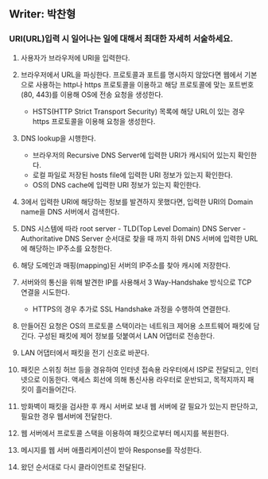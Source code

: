 ## Writer: 박찬형

### URI(URL)입력 시 일어나는 일에 대해서 최대한 자세히 서술하세요.

1. 사용자가 브라우저에 URI을 입력한다.

2. 브라우저에서 URL을 파싱한다. 프로토콜과 포트를 명시하지 않았다면 웹에서 기본으로 사용하는 http나 https 프로토콜을 이용하고 해당 프로토콜에 맞는 포트번호(80, 443)를 이용해 OS에 전송 요청을 생성한다.

   - HSTS(HTTP Strict Transport Security) 목록에 해당 URL이 있는 경우 https 프로토콜을 이용해 요청을 생성한다.

3. DNS lookup을 시행한다.

   - 브라우저의 Recursive DNS Server에 입력한 URI가 캐시되어 있는지 확인한다.
   - 로컬 파일로 저장된 hosts file에 입력한 URI 정보가 있는지 확인한다.
   - OS의 DNS cache에 입력한 URI 정보가 있는지 확인한다.

4. 3에서 입력한 URI에 해당하는 정보를 발견하지 못했다면, 입력한 URI의 Domain name을 DNS 서버에서 검색한다.

5. DNS 시스템에 따라 root server - TLD(Top Level Domain) DNS Server - Authoritative DNS Server 순서대로 찾을 때 까지 하위 DNS 서버에 입력한 URL에 해당하는 IP주소를 요청한다.

6. 해당 도메인과 매핑(mapping)된 서버의 IP주소를 찾아 캐시에 저장한다.

7. 서버와의 통신을 위해 발견한 IP를 사용해서 3 Way-Handshake 방식으로 TCP 연결을 시도한다.

   - HTTPS의 경우 추가로 SSL Handshake 과정을 수행하여 연결한다.

8. 만들어진 요청은 OS의 프로토콜 스택이라는 네트워크 제어용 소프트웨어 패킷에 담긴다. 구성된 패킷에 제어 정보를 덧붙여서 LAN 어댑터로 전송한다.

9. LAN 어댑터에서 패킷을 전기 신호로 바꾼다.

10. 패킷은 스위칭 허브 등을 경유하여 인터넷 접속용 라우터에서 ISP로 전달되고, 인터넷으로 이동한다. 액세스 회선에 의해 통신사용 라우터로 운반되고, 목적지까지 패킷이 흘러들어간다.

11. 방화벽이 패킷을 검사한 후 캐시 서버로 보내 웹 서버에 갈 필요가 있는지 판단하고, 필요한 경우 웹서버에 전달한다.

12. 웹 서버에서 프로토콜 스택을 이용하여 패킷으로부터 메시지를 복원한다.

13. 메시지를 웹 서버 애플리케이션이 받아 Response를 작성한다.

14. 왔던 순서대로 다시 클라이언트로 전달된다.

